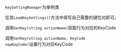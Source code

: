 <code>KeySettingManager</code>为单例类

在其<code>LoadKeySettings()</code>方法中填写自己需要的键位对即可。

调用<code>GetKey(string actionName)</code>获取行为对应的KeyCode

调用<code>SetKey(string actionName, KeyCode newKeyCode)</code>设置行为对应KeyCode
